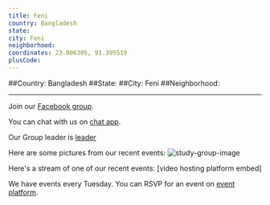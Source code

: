 ```yaml
---
title: Feni
country: Bangladesh
state: 
city: Feni
neighborhood: 
coordinates: 23.006305, 91.395519
plusCode:
---
```


##Country: Bangladesh
##State: 
##City: Feni
##Neighborhood: 
*****
Join our [Facebook group](https://www.facebook.com/groups/free.code.camp.feni).

You can chat with us on [chat app]().

Our Group leader is [leader]()

Here are some pictures from our recent events:
![study-group-image]()

Here's a stream of one of our recent events:
[video hosting platform embed]

We have events every Tuesday. You can RSVP for an event on [event platform]().
